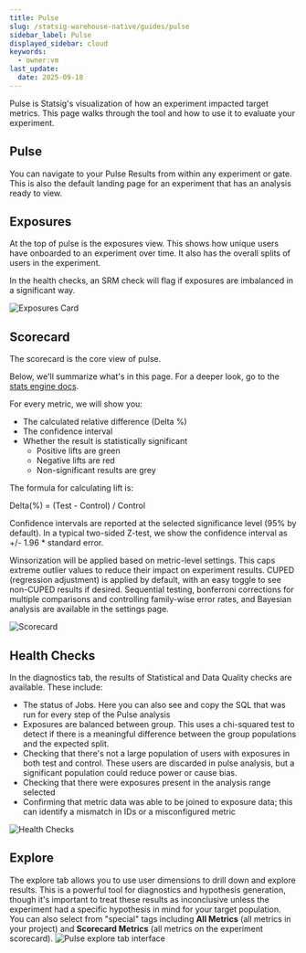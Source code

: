 ```yaml
---
title: Pulse
slug: /statsig-warehouse-native/guides/pulse
sidebar_label: Pulse
displayed_sidebar: cloud
keywords:
  - owner:vm
last_update:
  date: 2025-09-18
---
```


Pulse is Statsig's visualization of how an experiment impacted target metrics. This page walks through the tool and how to use it to evaluate your experiment.

## Pulse

You can navigate to your Pulse Results from within any experiment or gate. This is also the default landing page for an experiment that has an analysis ready to view.

## Exposures

At the top of pulse is the exposures view. This shows how unique users have onboarded to an experiment over time. It also has the overall splits of users in the experiment.

In the health checks, an SRM check will flag if exposures are imbalanced in a significant way.

![Exposures Card](https://user-images.githubusercontent.com/102695539/264086660-26573d9d-5242-4594-9b46-5e8a21df8812.png)

## Scorecard

The scorecard is the core view of pulse.

Below, we'll summarize what's in this page. For a deeper look, go to the [stats engine docs](/stats-engine).

For every metric, we will show you:

- The calculated relative difference (Delta %)
- The confidence interval
- Whether the result is statistically significant
  - Positive lifts are green
  - Negative lifts are red
  - Non-significant results are grey

The formula for calculating lift is:

Delta(%) = (Test - Control) / Control

Confidence intervals are reported at the selected significance level (95% by default). In a typical two-sided Z-test, we show the confidence interval as +/- 1.96 \* standard error.

Winsorization will be applied based on metric-level settings. This caps extreme outlier values to reduce their impact on experiment results. CUPED (regression adjustment) is applied by default, with an easy toggle to see non-CUPED results if desired. Sequential testing, bonferroni corrections for multiple comparisons and controlling family-wise error rates, and Bayesian analysis are available in the settings page.

![Scorecard](https://user-images.githubusercontent.com/102695539/264087011-46725b31-6064-4cd4-806b-d8db119e0e9b.png)

## Health Checks

In the diagnostics tab, the results of Statistical and Data Quality checks are available. These include:

- The status of Jobs. Here you can also see and copy the SQL that was run for every step of the Pulse analysis
- Exposures are balanced between group. This uses a chi-squared test to detect if there is a meaningful difference between the group populations and the expected split.
- Checking that there's not a large population of users with exposures in both test and control. These users are discarded in pulse analysis, but a significant population could reduce power or cause bias.
- Checking that there were exposures present in the analysis range selected
- Confirming that metric data was able to be joined to exposure data; this can identify a mismatch in IDs or a misconfigured metric

![Health Checks](https://user-images.githubusercontent.com/102695539/264087016-c6a8040f-2760-4829-a5ae-ee9f5b29ed41.png)

## Explore

The explore tab allows you to use user dimensions to drill down and explore results. This is a powerful tool for diagnostics and hypothesis generation, though it's important to treat these results as inconclusive unless the experiment had a specific hypothesis in mind for your target population. You can also select from "special" tags including **All Metrics** (all metrics in your project) and **Scorecard Metrics** (all metrics on the experiment scorecard). 
![Pulse explore tab interface](https://github.com/statsig-io/docs/assets/31516123/829cf18b-e3bd-4a8b-ad51-5259bb3eda29)

